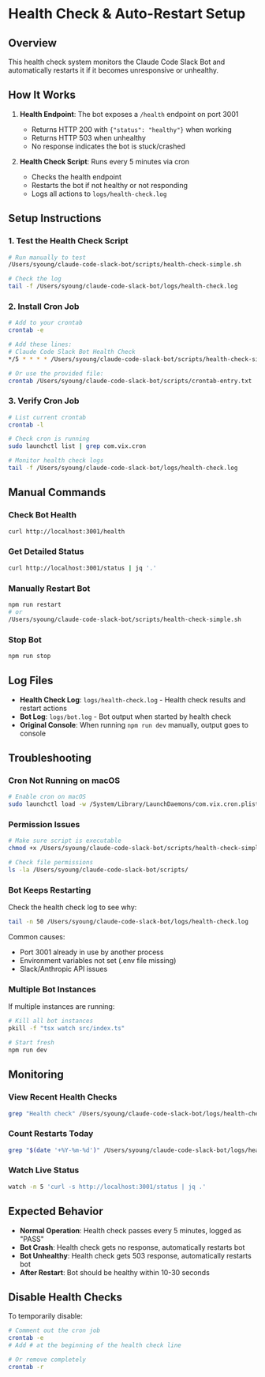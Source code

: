 # Health Check & Auto-Restart Setup

## Overview
This health check system monitors the Claude Code Slack Bot and automatically restarts it if it becomes unresponsive or unhealthy.

## How It Works
1. **Health Endpoint**: The bot exposes a `/health` endpoint on port 3001
   - Returns HTTP 200 with `{"status": "healthy"}` when working
   - Returns HTTP 503 when unhealthy
   - No response indicates the bot is stuck/crashed

2. **Health Check Script**: Runs every 5 minutes via cron
   - Checks the health endpoint
   - Restarts the bot if not healthy or not responding
   - Logs all actions to `logs/health-check.log`

## Setup Instructions

### 1. Test the Health Check Script
```bash
# Run manually to test
/Users/syoung/claude-code-slack-bot/scripts/health-check-simple.sh

# Check the log
tail -f /Users/syoung/claude-code-slack-bot/logs/health-check.log
```

### 2. Install Cron Job
```bash
# Add to your crontab
crontab -e

# Add these lines:
# Claude Code Slack Bot Health Check
*/5 * * * * /Users/syoung/claude-code-slack-bot/scripts/health-check-simple.sh

# Or use the provided file:
crontab /Users/syoung/claude-code-slack-bot/scripts/crontab-entry.txt
```

### 3. Verify Cron Job
```bash
# List current crontab
crontab -l

# Check cron is running
sudo launchctl list | grep com.vix.cron

# Monitor health check logs
tail -f /Users/syoung/claude-code-slack-bot/logs/health-check.log
```

## Manual Commands

### Check Bot Health
```bash
curl http://localhost:3001/health
```

### Get Detailed Status
```bash
curl http://localhost:3001/status | jq '.'
```

### Manually Restart Bot
```bash
npm run restart
# or
/Users/syoung/claude-code-slack-bot/scripts/health-check-simple.sh
```

### Stop Bot
```bash
npm run stop
```

## Log Files
- **Health Check Log**: `logs/health-check.log` - Health check results and restart actions
- **Bot Log**: `logs/bot.log` - Bot output when started by health check
- **Original Console**: When running `npm run dev` manually, output goes to console

## Troubleshooting

### Cron Not Running on macOS
```bash
# Enable cron on macOS
sudo launchctl load -w /System/Library/LaunchDaemons/com.vix.cron.plist
```

### Permission Issues
```bash
# Make sure script is executable
chmod +x /Users/syoung/claude-code-slack-bot/scripts/health-check-simple.sh

# Check file permissions
ls -la /Users/syoung/claude-code-slack-bot/scripts/
```

### Bot Keeps Restarting
Check the health check log to see why:
```bash
tail -n 50 /Users/syoung/claude-code-slack-bot/logs/health-check.log
```

Common causes:
- Port 3001 already in use by another process
- Environment variables not set (.env file missing)
- Slack/Anthropic API issues

### Multiple Bot Instances
If multiple instances are running:
```bash
# Kill all bot instances
pkill -f "tsx watch src/index.ts"

# Start fresh
npm run dev
```

## Monitoring

### View Recent Health Checks
```bash
grep "Health check" /Users/syoung/claude-code-slack-bot/logs/health-check.log | tail -20
```

### Count Restarts Today
```bash
grep "$(date '+%Y-%m-%d')" /Users/syoung/claude-code-slack-bot/logs/health-check.log | grep -c "Restarting"
```

### Watch Live Status
```bash
watch -n 5 'curl -s http://localhost:3001/status | jq .'
```

## Expected Behavior

- **Normal Operation**: Health check passes every 5 minutes, logged as "PASS"
- **Bot Crash**: Health check gets no response, automatically restarts bot
- **Bot Unhealthy**: Health check gets 503 response, automatically restarts bot
- **After Restart**: Bot should be healthy within 10-30 seconds

## Disable Health Checks
To temporarily disable:
```bash
# Comment out the cron job
crontab -e
# Add # at the beginning of the health check line

# Or remove completely
crontab -r
```